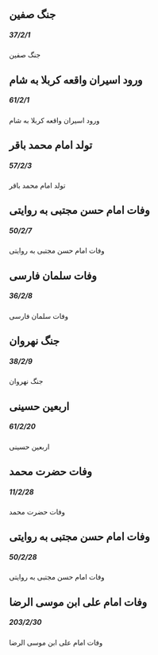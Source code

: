 

## جنگ صفین
##### 37/2/1

جنگ صفین



## ورود اسیران واقعه کربلا به شام
##### 61/2/1

ورود اسیران واقعه کربلا به شام



## تولد امام محمد باقر
##### 57/2/3

تولد امام محمد باقر



## وفات امام حسن مجتبی به روایتی
##### 50/2/7

وفات امام حسن مجتبی به روایتی



## وفات سلمان فارسی
##### 36/2/8

وفات سلمان فارسی



## جنگ نهروان
##### 38/2/9

جنگ نهروان



## اربعین حسینی
##### 61/2/20

اربعین حسینی



## وفات حضرت محمد
##### 11/2/28

وفات حضرت محمد



## وفات امام حسن مجتبی به روایتی
##### 50/2/28

وفات امام حسن مجتبی به روایتی



## وفات امام علی ابن موسی الرضا
##### 203/2/30

وفات امام علی ابن موسی الرضا

